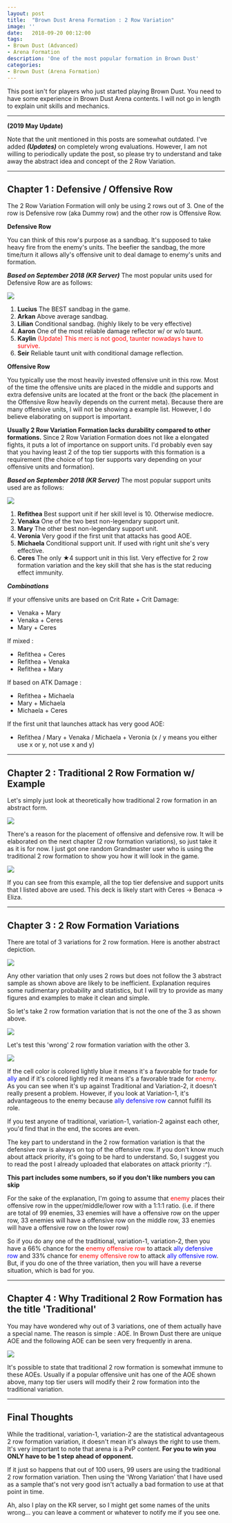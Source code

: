 ```yaml
---
layout: post
title:  "Brown Dust Arena Formation : 2 Row Variation"
image: ''
date:   2018-09-20 00:12:00
tags:
- Brown Dust (Advanced)
- Arena Formation
description: 'One of the most popular formation in Brown Dust'
categories:
- Brown Dust (Arena Formation)
---
```


This post isn't for players who just started playing Brown Dust. You need to have some experience in Brown Dust Arena contents. I will not go in length to explain unit skills and mechanics.

---

**(2019 May Update)**

Note that the unit mentioned in this posts are somewhat outdated. I've added ***(Updates)*** on completely wrong evaluations. However, I am not willing to periodically update the post, so please try to understand and take away the abstract idea and concept of the 2 Row Variation.

---

## Chapter 1 : Defensive / Offensive Row

The 2 Row Variation Formation will only be using 2 rows out of 3. One of the row is Defensive row (aka Dummy row) and the other row is Offensive Row.

**Defensive Row**

You can think of this row's purpose as a sandbag. It's supposed to take heavy fire from the enemy's units. The beefier the sandbag, the more time/turn it allows ally's offensive unit to deal damage to enemy's units and formation.

***Based on September 2018 (KR Server)***
The most popular units used for Defensive Row are as follows:

<img src="../uploads/browndust-2-row-formation-defensive-unit-example.jpg">

1. **Lucius** The BEST sandbag in the game.
2. **Arkan** Above average sandbag.
3. **Lilian** Conditional sandbag. (highly likely to be very effective)
4. **Aaron** One of the most reliable damage reflector w/ or w/o taunt.
5. **Kaylin** <span style="color:red">(Update) This merc is not good, taunter nowadays have to survive.</span>
6. **Seir** Reliable taunt unit with conditional damage reflection.


**Offensive Row**

You typically use the most heavily invested offensive unit in this row. Most of the time the offensive units are placed in the middle and supports and extra defensive units are located at the front or the back (the placement in the Offensive Row heavily depends on the current meta). Because there are many offensive units, I will not be showing a example list. However, I do believe elaborating on support is important.

**Usually 2 Row Variation Formation lacks durability compared to other formations.** Since 2 Row Variation Formation does not like a elongated fights, it puts a lot of importance on support units. I'd probably even say that you having least 2 of the top tier supports with this formation is a requirement (the choice of top tier supports vary depending on your offensive units and formation).

***Based on September 2018 (KR Server)***
The most popular support units used are as follows:

<img src="../uploads/browndust-2-row-formation-support-unit-example.jpg">

1. **Refithea** Best support unit if her skill level is 10. Otherwise mediocre.
2. **Venaka** One of the two best non-legendary support unit.
3. **Mary** The other best non-legendary support unit.
4. **Veronia** Very good if the first unit that attacks has good AOE.
5. **Michaela** Conditional support unit. If used with right unit she's very effective.
6. **Ceres** The only ★4 support unit in this list. Very effective for 2 row formation variation and the key skill that she has is the stat reducing effect immunity.

***Combinations***

If your offensive units are based on Crit Rate + Crit Damage:
* Venaka + Mary
* Venaka + Ceres
* Mary + Ceres

If mixed :
* Refithea + Ceres
* Refithea + Venaka
* Refithea + Mary

If based on ATK Damage :
* Refithea + Michaela
* Mary + Michaela
* Michaela + Ceres

If the first unit that launches attack has very good AOE:
* Refithea / Mary + Venaka / Michaela + Veronia (x / y means you either use x or y, not use x and y)

---

## Chapter 2 : Traditional 2 Row Formation w/ Example

Let's simply just look at theoretically how traditional 2 row formation in an abstract form.

<img src="../uploads/browndust-2-row-formation-abstract-traditional-sample.jpg">

There's a reason for the placement of offensive and defensive row. It will be elaborated on the next chapter (2 row formation variations), so just take it as it is for now. I just got one random Grandmaster user who is using the traditional 2 row formation to show you how it will look in the game.

<img src="../uploads/browndust-2-row-formation-sample-1.jpg">

If you can see from this example, all the top tier defensive and support units that I listed above are used. This deck is likely start with Ceres → Benaca → Eliza.

---

## Chapter 3 : 2 Row Formation Variations

There are total of 3 variations for 2 row formation. Here is another abstract depiction.

<img src="../uploads/browndust-2-row-formation-abstract-variation-sample.jpg">

Any other variation that only uses 2 rows but does not follow the 3 abstract sample as shown above are likely to be inefficient. Explanation requires some rudimentary probability and statistics, but I will try to provide as many figures and examples to make it clean and simple.

So let's take 2 row formation variation that is not the one of the 3 as shown above.

<img src="../uploads/browndust-2-row-formation-abstract-wrong-sample.jpg">

Let's test this 'wrong' 2 row formation variation with the other 3.

<img src="../uploads/browndust-2-row-formation-comparison-1.jpg">

If the cell color is colored lightly blue it means it's a favorable for trade for <span style="color:blue">ally</span> and if it's colored lightly red it means it's a favorable trade for <span style="color:red">enemy</span>. As you can see when it's up against Traditional and Variation-2, it doesn't really present a problem. However, if you look at Variation-1, it's advantageous to the enemy because <span style="color:blue">ally defensive row</span> cannot fulfill its role.

If you test anyone of traditional, variation-1, variation-2 against each other, you'd find that in the end, the scores are even.

The key part to understand in the 2 row formation variation is that the defensive row is always on top of the offensive row. If you don't know much about attack priority, it's going to be hard to understand. So, I suggest you to read the post I already uploaded that elaborates on attack priority :^).

**This part includes some numbers, so if you don't like numbers you can skip**

For the sake of the explanation, I'm going to assume that <span style="color:red">enemy</span> places their offensive row in the upper/middle/lower row with a 1:1:1 ratio. (i.e. if there are total of 99 enemies, 33 enemies will have a offensive row on the upper row, 33 enemies will have a offensive row on the middle row, 33 enemies will have a offensive row on the lower row)

So if you do any one of the traditional, variation-1, variation-2, then you have a 66% chance for the <span style="color:red">enemy offensive row</span> to attack <span style="color:blue">ally defensive row</span> and 33% chance for
<span style="color:red">enemy offensive row</span> to attack <span style="color:blue">ally offensive row</span>. But, if you do one of the three variation, then you will have a reverse situation, which is bad for you.

---

## Chapter 4 : Why Traditional 2 Row Formation has the title 'Traditional'

You may have wondered why out of 3 variations, one of them actually have a special name. The reason is simple : AOE. In Brown Dust there are unique AOE and the following AOE can be seen very frequently in arena.

<img src="../uploads/browndust-2-row-formation-aoe.jpg">

It's possible to state that traditional 2 row formation is somewhat immune to these AOEs. Usually if a popular offensive unit has one of the AOE shown above, many top tier users will modify their 2 row formation into the traditional variation.

---

## Final Thoughts

While the traditional, variation-1, variation-2 are the statistical advantageous 2 row formation variation, it doesn't mean it's always the right to use them. It's very important to note that arena is a PvP content. **For you to win you ONLY have to be 1 step ahead of opponent.**

If it just so happens that out of 100 users, 99 users are using the traditional 2 row formation variation. Then using the 'Wrong Variation' that I have used as a sample that's not very good isn't actually a bad formation to use at that point in time.

Ah, also I play on the KR server, so I might get some names of the units wrong... you can leave a comment or whatever to notify me if you see one.
